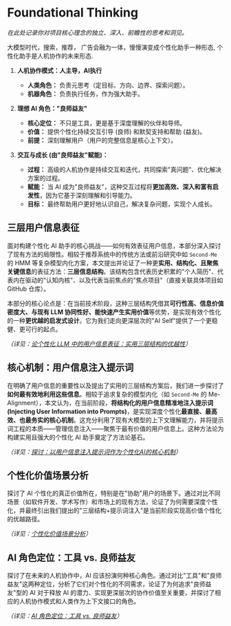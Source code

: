 # Foundational Thinking

_在此处记录你对项目核心理念的独立、深入、前瞻性的思考和洞见。_ 


大模型时代，搜索，推荐， 广告会融为一体，慢慢演变成个性化助手一种形态, 个性化助手是人机协作的未来形态. 


1.  **人机协作模式：人主导，AI执行**
    *   **人类角色：** 负责元思考（定目标、方向、边界、探索问题）。
    *   **机器角色：** 负责执行任务，作为强大助手。

2.  **理想 AI 角色："良师益友"**
    *   **核心定位：** 不只是工具，更是基于深度理解的伙伴和导师。
    *   **价值：** 提供个性化持续交互引导 (良师) 和默契支持和帮助 (益友)。
    *   **前提：** 深刻理解用户（用户的完整信息是核心上下文）。

3.  **交互与成长 (由"良师益友"赋能)：**
    *   **过程：** 高级的人机协作是持续交互和迭代，共同探索"真问题"、优化解决方案的过程。
    *   **赋能：** 当 AI 成为"良师益友"，这种交互过程将**更加高效、深入和富有启发性**，因为它基于深刻理解和引导能力。
    *   **目标：** 最终帮助用户更好地认识自己，解决复杂问题，实现个人成长。



## 三层用户信息表征

面对构建个性化 AI 助手的核心挑战——如何有效表征用户信息，本部分深入探讨了现有方法的局限性。相较于推荐系统中的传统方法或前沿研究中如 `Second-Me` 的 HMM 等复杂模型内化方案，本文提出并论证了一种更**实用、结构化、且聚焦关键信息**的表征方法：**三层信息结构**。该结构包含代表历史积累的"个人简历"、代表内在驱动的"认知内核"、以及代表当前焦点的"焦点项目"（直接关联具体项目如 GitHub 仓库）。

本部分的核心论点是：在当前技术阶段，这种三层结构凭借其**可行性高、信息价值密度大、与现有 LLM 协同性好、能快速产生实用价值**等优势，是实现有效个性化的一种**更优越的启发式设计**。它为我们走向更深层次的"AI Self"提供了一个更稳健、更可行的起点。

*（详见：[论个性化 LLM 中的用户信息表征：实用三层结构的优越性](foundational-3layer-user-representation.md)）*

## 核心机制：用户信息注入提示词

在明确了用户信息的重要性以及提出了实用的三层结构方案后，我们进一步探讨了**如何最有效地利用这些信息**。相较于追求复杂的模型内化（如 `Second-Me` 的 Me-Alignment），本文认为，在当前阶段，**将结构化的用户信息精准地注入提示词 (Injecting User Information into Prompts)**，是实现深度个性化**最直接、最高效、也最务实的核心机制**。这充分利用了现有大模型的上下文理解能力，并将提示词工程的本质——管理信息注入——聚焦于最有价值的用户信息上。这种方法论为构建实用且强大的个性化 AI 助手奠定了方法论基石。

*（详见：[探讨：以用户信息注入提示词作为个性化AI的核心机制](injecting-user-info-into-prompts.md)）*

## 个性化价值场景分析

探讨了 AI 个性化的真正价值所在，特别是在"协助"用户的场景下。通过对比不同场景（如软件开发、学术写作）和市场上的现有方法，论证了为何需要深度个性化，并最终引出我们提出的"三层结构+提示词注入"是当前阶段实现高价值个性化的优越路径。

*（详见：[个性化价值场景分析](personalization-scenario-analysis.md)）*

## AI 角色定位：工具 vs. 良师益友

探讨了在未来的人机协作中，AI 应该扮演何种核心角色。通过对比"工具"和"良师益友"这两种定位，分析了它们对个性化的不同需求，论证了为何追求"良师益友"型的 AI 对于释放 AI 的潜力、实现更深层次的协作价值至关重要，并探讨了相应的人机协作模式和人类作为上下文接口的角色。

*（详见：[AI 角色定位：工具 vs. 良师益友](foundational-thinking/ai-role-tool-vs-mentor.md)）*



